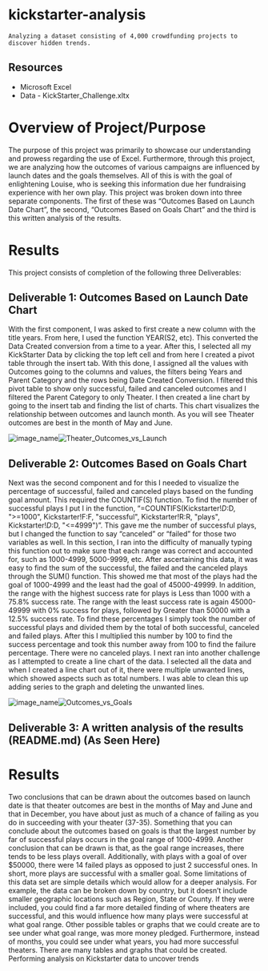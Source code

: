 # kickstarter-analysis
`Analyzing a dataset consisting of 4,000 crowdfunding projects to discover hidden trends.`

## Resources
- Microsoft Excel
- Data - KickStarter_Challenge.xltx

# Overview of Project/Purpose 

The purpose of this project was primarily to showcase our understanding and prowess regarding the use of Excel. Furthermore, through this project, we are analyzing how the outcomes of various campaigns are influenced by launch dates and the goals themselves. All of this is with the goal of enlightening Louise, who is seeking this information due her fundraising experience with her own play. This project was broken down into three separate components. The first of these was “Outcomes Based on Launch Date Chart”, the second, “Outcomes Based on Goals Chart” and the third is this written analysis of the results.  

# Results

This project consists of completion of the following three Deliverables:

## Deliverable 1: Outcomes Based on Launch Date Chart

With the first component, I was asked to first create a new column with the title years. From here, I used the function YEAR(S2, etc). This converted the Data Created conversion from a time to a year. After this, I selected all my KickStarter Data by clicking the top left cell and from here I created a pivot table through the insert tab. With this done, I assigned all the values with Outcomes going to the columns and values, the filters being Years and Parent Category and the rows being Date Created Conversion. I filtered this pivot table to show only successful, failed and canceled outcomes and I filtered the Parent Category to only Theater. I then created a line chart by going to the insert tab and finding the list of charts. This chart visualizes the relationship between outcomes and launch month. As you will see Theater outcomes are best in the month of May and June.  

 
![image_name](Theater_Outcomes_vs_Launch.png)![Theater_Outcomes_vs_Launch](https://user-images.githubusercontent.com/95828604/147184000-c1c48ccd-fac7-41b3-9cf3-b446aab9af47.png)

## Deliverable 2: Outcomes Based on Goals Chart

Next was the second component and for this I needed to visualize the percentage of successful, failed and canceled plays based on the funding goal amount. This required the COUNTIF(S) function. To find the number of successful plays I put I in the function,  “=COUNTIFS(Kickstarter!$D:$D, ">=1000", Kickstarter!F:F, "successful", Kickstarter!R:R, "plays", Kickstarter!$D:$D, "<=4999")”. This gave me the number of successful plays, but I changed the function to say “canceled” or “failed” for those two variables as well. In this section, I ran into the difficulty of manually typing this function out to make sure that each range was correct and accounted for, such as 1000-4999, 5000-9999, etc. After ascertaining this data, it was easy to find the sum of the successful, the failed and the canceled plays through the SUM() function. This showed me that most of the plays had the goal of 1000-4999 and the least had the goal of 45000-49999. In addition, the range with the highest success rate for plays is Less than 1000 with a 75.8% success rate. The range with the least success rate is again 45000-49999 with 0% success for plays, followed by Greater than 50000 with a 12.5% success rate. To find these percentages I simply took the number of successful plays and divided them by the total of both successful, canceled and failed plays. After this I multiplied this number by 100 to find the success percentage and took this number away from 100 to find the failure percentage. There were no canceled plays. I next ran into another challenge as I attempted to create a line chart of the data. I selected all the data and when I created a line chart out of it, there were multiple unwanted lines, which showed aspects such as total numbers. I was able to clean this up adding series to the graph and deleting the unwanted lines.  

![image_name](Outcomes_vs_Goals.png)![Outcomes_vs_Goals](https://user-images.githubusercontent.com/95828604/147184012-3da81ac7-08e8-4922-ac14-359069ac590f.png)

## Deliverable 3: A written analysis of the results (README.md) (As Seen Here)

# Results 

Two conclusions that can be drawn about the outcomes based on launch date is that theater outcomes are best in the months of May and June and that in December, you have about just as much of a chance of failing as you do in succeeding with your theater (37-35). Something that you can conclude about the outcomes based on goals is that the largest number by far of successful plays occurs in the goal range of 1000-4999. Another conclusion that can be drawn is that, as the goal range increases, there tends to be less plays overall. Additionally, with plays with a goal of over $50000, there were 14 failed plays as opposed to just 2 successful ones. In short, more plays are successful with a smaller goal. Some limitations of this data set are simple details which would allow for a deeper analysis. For example, the data can be broken down by country, but it doesn’t include smaller geographic locations such as Region, State or County. If they were included, you could find a far more detailed finding of where theaters are successful, and this would influence how many plays were successful at what goal range. Other possible tables or graphs that we could create are to see under what goal range, was more money pledged. Furthermore, instead of months, you could see under what years, you had more successful theaters. There are many tables and graphs that could be created.  
Performing analysis on Kickstarter data to uncover trends


